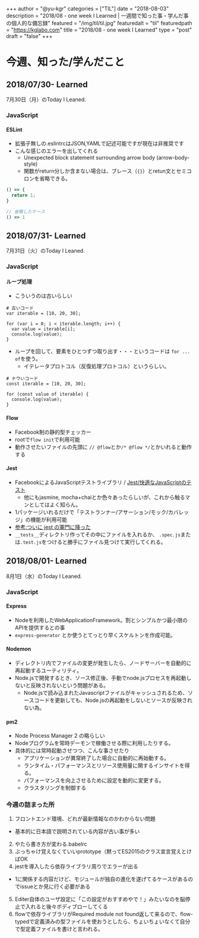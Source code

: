 +++
author = "@yu-kgr"
categories = ["TIL"]
date = "2018-08-03"
description = "2018/08 - one week I Learned | 一週間で知った事・学んだ事の個人的な備忘録"
featured = "/img/til/til.jpg"
featuredalt = "til"
featuredpath = "https://kglabo.com"
title = "2018/08 - one week I Learned"
type = "post"
draft = "false"
+++

# 今週、知った/学んだこと

<!-- tags = [""] -->

## 2018/07/30- Learned

7月30日（月）のToday I Leaned.

### JavaScript

#### ESLint

- 拡張子無しの.eslintrcはJSON,YAMLで記述可能ですが現在は非推奨です
- こんな感じのエラーを出してくれる
  - Unexpected block statement surrounding arrow body (arrow-body-style)
  - 関数がreturn分しか含まない場合は、ブレース（`{}`）とretun文とセミコロンを省略できる。

```JavaScript
() => {
  return 1;
}

// 省略したケース
() => 1
```

## 2018/07/31- Learned

7月31日（火）のToday I Leaned.

### JavaScript

#### ループ処理

- こういうのは古いらしい

```
# 古いコード
var iterable = [10, 20, 30];

for (var i = 0; i < iterable.length; i++) {
  var value = iterable[i];
  console.log(value);
}
```

- ループを回して、要素をひとつずつ取り出す・・・というコードは `for ... of`を使う。
  - イテレータプロトコル（反復処理プロトコル）というらしい。

```
# ナウいコード
const iterable = [10, 20, 30];

for (const value of iterable) {
  console.log(value);
}
```

#### Flow

- Facebook制の静的型チェッカー
- rootで`flow init`で利用可能
- 動作させたいファイルの先頭に `// @flow`とか`/* @flow */`とかいれると動作する 

#### Jest

- FacebookによるJavaScriptテストライブラリ / [Jest/快適なJavaScriptのテスト](https://jestjs.io/ja/) 
  - 他にもjasmine, mocha+chaiとか色々あったらしいが、これから触るマンとしてはよく知らん。
- 1パッケージいれるだけで「テストランナー/アサーション/モック/カバレッジ」の機能が利用可能
- [参考:ついに jest の軍門に降った](https://qiita.com/karak/items/9d0ebf7bc50085624913)
- `__tests__`ディレクトリ作ってその中にファイルを入れるか、 `.spec.js`または`.test.js`をつけると勝手にファイル見つけて実行してくれる。

## 2018/08/01- Learned

8月1日（水）のToday I Leaned.

### JavaScript

#### Express

- Nodeを利用したWebApplicationFramework。割とシンプルかつ最小限のAPIを提供するとの事
- `express-generator` とか使うとてっとり早くスケルトンを作成可能。

#### Nodemon

- ディレクトリ内でファイルの変更が発生したら、ノードサーバーを自動的に再起動するユーティリティ。
- Node.jsで開発するとき、ソース修正後、手動でnode.jsプロセスを再起動しないと反映されないという問題がある。
  - Node.jsで読み込まれたJavascriptファイルがキャッシュされるため、ソースコードを更新しても、Node.jsの再起動をしないとソースが反映されない為。
  
#### pm2

- Node Process Manager 2 の略らしい
- Nodeプログラムを常時デーモンで稼働させる際に利用したりする。
- 具体的には常時起動させつつ、こんな事させたり
  - アプリケーションが異常終了した場合に自動的に再始動する。
  - ランタイム・パフォーマンスとリソース使用量に関するインサイトを得る。
  - パフォーマンスを向上させるために設定を動的に変更する。
  - クラスタリングを制御する


### 今週の詰まった所

1. フロントエンド環境、どれが最新情報なのかわからない問題
  - 基本的に日本語で説明されている内容が古い事が多い
2. やたら書き方が変わる.babelrc
3. ぶっちゃけ覚えなくていいprototype（黙ってES2015のクラス宣言覚えとけばOK
4. jestを導入したら依存ライブラリ周りでエラーが出る
  - 1に関係する内容だけど、モジュールが独自の進化を遂げてるケースがあるのでissueとか見に行く必要がある
5. Editer自体のユーザ設定に「この設定がおすすめやで！」みたいなのを脳停止で入れると後々ボディブローしてくる
6. flowで依存ライブラリがRequired module not found返して来るので、flow-typedで定義済みの型ファイルを使おうとしたら、ちょいちょいなくて自分で型定義ファイルを書けと言われる。
